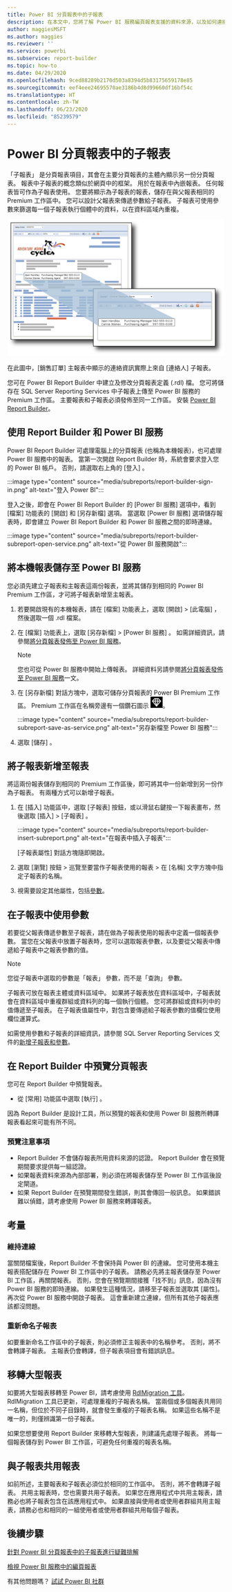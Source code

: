 ```yaml
---
title: Power BI 分頁報表中的子報表
description: 在本文中，您將了解 Power BI 服務編頁報表支援的資料來源，以及如何連接至 Azure SQL Database 資料來源。
author: maggiesMSFT
ms.author: maggies
ms.reviewer: ''
ms.service: powerbi
ms.subservice: report-builder
ms.topic: how-to
ms.date: 04/29/2020
ms.openlocfilehash: 9ced88289b2170d503a8394d5b83175659178e85
ms.sourcegitcommit: eef4eee24695570ae3186b4d8d99660df16bf54c
ms.translationtype: HT
ms.contentlocale: zh-TW
ms.lasthandoff: 06/23/2020
ms.locfileid: "85239579"
---
```

# <a name="subreports-in-power-bi-paginated-reports"></a>Power BI 分頁報表中的子報表

「子報表」  是分頁報表項目，其會在主要分頁報表的主體內顯示另一份分頁報表。 報表中子報表的概念類似於網頁中的框架。 用於在報表中內嵌報表。 任何報表皆可作為子報表使用。 您要將顯示為子報表的報表，儲存在與父報表相同的 Premium 工作區中。 您可以設計父報表來傳遞參數給子報表。 子報表可使用參數來篩選每一個子報表執行個體中的資料，以在資料區域內重複。  
  
 ![分頁報表中的子報表](media/subreports/paginated-report-subreport.png "分頁報表子報表")  
  
 在此圖中，[銷售訂單] 主報表中顯示的連絡資訊實際上來自 [連絡人] 子報表。  
  
您可在 Power BI Report Builder 中建立及修改分頁報表定義 (.rdl) 檔。 您可將儲存在 SQL Server Reporting Services 中子報表上傳至 Power BI 服務的 Premium 工作區。 主要報表和子報表必須發佈至同一工作區。 安裝 [Power BI Report Builder](https://aka.ms/pbireportbuilder)。
  
## <a name="work-with-report-builder-and-the-power-bi-service"></a>使用 Report Builder 和 Power BI 服務

Power BI Report Builder 可處理電腦上的分頁報表 (也稱為本機報表)，也可處理 Power BI 服務中的報表。  當第一次開啟 Report Builder 時，系統會要求登入您的 Power BI 帳戶。 否則，請選取右上角的 [登入]  。

:::image type="content" source="media/subreports/report-builder-sign-in.png" alt-text="登入 Power BI":::

登入之後，即會在 Power BI Report Builder 的 [Power BI 服務]  選項中，看到 [檔案]  功能表的 [開啟]  和 [另存新檔]  選項。 當選取 [Power BI 服務]  選項儲存報表時，即會建立 Power BI Report Builder 和 Power BI 服務之間的即時連線。 

:::image type="content" source="media/subreports/report-builder-subreport-open-service.png" alt-text="從 Power BI 服務開啟":::

## <a name="save-a-local-report-to-the-power-bi-service"></a>將本機報表儲存至 Power BI 服務

您必須先建立子報表和主報表這兩份報表，並將其儲存到相同的 Power BI Premium 工作區，才可將子報表新增至主報表。 

1. 若要開啟現有的本機報表，請在 [檔案]  功能表上，選取 [開啟]   > [此電腦]  ，然後選取一個 .rdl 檔案。  

2. 在 [檔案]  功能表上，選取 [另存新檔]   > [Power BI 服務]  。  如需詳細資訊，請參閱[將分頁報表發佈至 Power BI 服務](paginated-reports-save-to-power-bi-service.md)。

    > [!NOTE]
    > 您也可從 Power BI 服務中開始上傳報表。 詳細資料另請參閱[將分頁報表發佈至 Power BI 服務](paginated-reports-save-to-power-bi-service.md)一文。

3. 在 [另存新檔]  對話方塊中，選取可儲存分頁報表的 Power BI Premium 工作區。  Premium 工作區在名稱旁邊有一個鑽石圖示 ![Premium 鑽石圖示](media/subreports/report-builder-premium-diamond.png)。

    :::image type="content" source="media/subreports/report-builder-subreport-save-as-service.png" alt-text="另存新檔至 Power BI 服務":::

4. 選取 [儲存]  。

## <a name="add-a-subreport-to-a-report"></a>將子報表新增至報表

將這兩份報表儲存到相同的 Premium 工作區後，即可將其中一份新增到另一份作為子報表。 有兩種方式可以新增子報表。 

1. 在 [插入]  功能區中，選取 [子報表]  按鈕，或以滑鼠右鍵按一下報表畫布，然後選取 [插入]   > [子報表]  。

    :::image type="content" source="media/subreports/report-builder-insert-subreport.png" alt-text="在報表中插入子報表":::

    [子報表屬性]  對話方塊隨即開啟。  

2. 選取 [瀏覽]  按鈕 > 巡覽至要當作子報表使用的報表 > 在 [名稱]  文字方塊中指定子報表的名稱。

3. 視需要設定其他屬性，包括[參數](#use-parameters-in-subreports)。

## <a name="use-parameters-in-subreports"></a>在子報表中使用參數  
 若要從父報表傳遞參數至子報表，請在做為子報表使用的報表中定義一個報表參數。 當您在父報表中放置子報表時，您可以選取報表參數，以及要從父報表中傳遞給子報表中之報表參數的值。  
  
> [!NOTE]  
> 您從子報表中選取的參數是「報表」  參數，而不是「查詢」  參數。  
  
 子報表可放在報表主體或資料區域中。 如果將子報表放在資料區域中，子報表就會在資料區域中重複群組或資料列的每一個執行個體。 您可將群組或資料列中的值傳遞至子報表。 在子報表值屬性中，對包含要傳遞給子報表參數的值欄位使用欄位運算式。  
  
 如需使用參數和子報表的詳細資訊，請參閱 SQL Server Reporting Services 文件的[新增子報表和參數](https://docs.microsoft.com/sql/reporting-services/report-design/add-a-subreport-and-parameters-report-builder-and-ssrs)。  

## <a name="preview-paginated-reports-in-report-builder"></a>在 Report Builder 中預覽分頁報表

您可在 Report Builder 中預覽報表。

- 從 [常用]  功能區中選取 [執行]  。 

因為 Report Builder 是設計工具，所以預覽的報表和使用 Power BI 服務所轉譯報表看起來可能有所不同。

### <a name="notes-about-previewing"></a>預覽注意事項

- Report Builder 不會儲存報表所用資料來源的認證。  Report Builder 會在預覽期間要求提供每一組認證。  
- 如果報表資料來源為內部部署，則必須在將報表儲存至 Power BI 工作區後設定閘道。
- 如果 Report Builder 在預覽期間發生錯誤，則其會傳回一般訊息。  如果錯誤難以偵錯，請考慮使用 Power BI 服務來轉譯報表。  

## <a name="considerations"></a>考量

### <a name="maintaining-the-connection"></a>維持連線

當關閉檔案後，Report Builder 不會保持與 Power BI 的連線。  您可使用本機主報表搭配儲存在 Power BI 工作區中的子報表。 請務必先將主報表儲存至 Power BI 工作區，再關閉報表。  否則，您會在預覽期間接獲「找不到」訊息，因為沒有 Power BI 服務的即時連線。  如果發生這種情況，請移至子報表並選取其 [屬性]。  再次從 Power BI 服務中開啟子報表。  這會重新建立連線，但所有其他子報表應該都沒問題。

### <a name="renaming-a-subreport"></a>重新命名子報表

如要重新命名工作區中的子報表，則必須修正主報表中的名稱參考。 否則，將不會轉譯子報表。 主報表仍會轉譯，但子報表項目會有錯誤訊息。

## <a name="migrate-large-reports"></a>移轉大型報表

如要將大型報表移轉至 Power BI，請考慮使用 [RdlMigration 工具](../guidance/migrate-ssrs-reports-to-power-bi.md)。  RdlMigration 工具已更新，可處理重複的子報表名稱。  當兩個或多個報表共用同一名稱，但位於不同子目錄時，就會發生重複的子報表名稱。  如果這些名稱不是唯一的，則僅辨識第一份子報表。

如果您想要使用 Report Builder 來移轉大型報表，則建議先處理子報表。 將每一個報表儲存到 Power BI 工作區，可避免任何重複的報表名稱。

## <a name="share-reports-with-subreports"></a>與子報表共用報表

如前所述，主要報表和子報表必須位於相同的工作區中。 否則，將不會轉譯子報表。 共用主報表時，您也需要共用子報表。 如果您在應用程式中共用主報表，請務必也將子報表包含在該應用程式中。 如果直接與使用者或使用者群組共用主報表，請務必也和相同的一組使用者或使用者群組共用每個子報表。
  
## <a name="next-steps"></a>後續步驟

[針對 Power BI 分頁報表中的子報表進行疑難排解](subreports-troubleshoot.md)

[檢視 Power BI 服務中的編頁報表](../consumer/paginated-reports-view-power-bi-service.md)

有其他問題嗎？ [試試 Power BI 社群](https://community.powerbi.com/)

